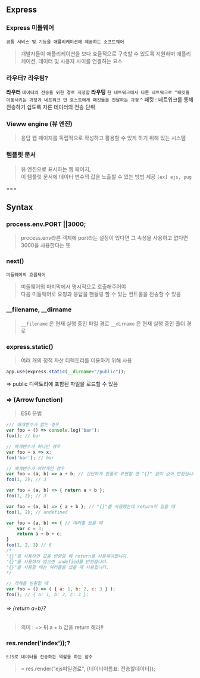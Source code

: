## Express

### Express 미들웨어
``` 공통 서비스 및 기능을 애플리케이션에 제공하는 소프트웨어 ```
> 개발자들이 애플리케이션을 보다 효율적으로 구축할 수 있도록 지원하며 애플리케이션, 데이터 및 사용자 사이를 연결하는 요소

### 라우터? 라우팅?
**라우터**
``` 데이터의 전송을 위한 경로 지정함 ```
**라우팅**
```한 네트워크에서 다른 네트워크로 ^패킷을 이동시키는 과정과 네트워크 안 호스트에게 패킷들을 전달하는 과정```
^ 패킷 : 네트워크를 통해 전송하기 쉽도록 자른 데이터의 전송 단위

### Vieww engine (뷰 엔진)
> 응답 웹 페이지를 독립적으로 작성하고 활용할 수 있게 하기 위해 있는 시스템

### 템플릿 문서
> 뷰 엔진으로 표시하는 웹 페이지, <br>
이 템플릿 문서에 데이터 변수의 값을 노출할 수 있는 방법 제공
``` [ex] ejs, pug ```

===
## Syntax

### process.env.PORT ||3000;
> process.env라른 객체에 port라는 설정이 있다면 그 속성을 사용하고 없다면 3000을 사용한다는 뜻

### next()
``` 미들웨어의 흐름제어 ```
> 미들웨어의 마지막에서 명시적으로 호출해주어야 <br>
다음 미들웨어로 요청과 응답을 핸들링 할 수 있는 컨트롤을 전송할 수 있음

### __filename, __dirname
> ```__filename``` 은 현재 실행 중인 파일 경로
  ```__dirname``` 은 현재 실행 중인 폴더 경로

### express.static()
> 여러 개의 정적 자산 디렉토리를 이용하기 위해 사용
``` js
app.use(express.static(__dirname+"/public"));
```
=> public 디렉토리에 포함된 파일을 로드할 수 있음

### => (Arrow function)
> ES6 문법
```js
/// 매개변수가 없는 경우
var foo = () => console.log('bar');
foo(); // bar

// 매개변수가 하나인 경우
var foo = x => x;
foo('bar'); // bar

// 매개변수가 여려개인 경우
var foo = (a, b) => a + b; // 간단하게 한줄로 표현할 땐 "{}" 없이 값이 반환됩니다.
foo(1, 2); // 3

var foo = (a, b) => { return a + b }; 
foo(1, 2); // 3

var foo = (a, b) => { a + b }; // "{}"를 사용했는데 return이 없을 때 
foo(1, 2); // undefined

var foo = (a, b) => { // 여러줄 썼을 때
	var c = 3;
	return a + b + c;
}
foo(1, 2, 3) // 6
/*
"{}"를 사용하면 값을 반환할 때 return을 사용해야합니다.
"{}"를 사용하지 않으면 undefied를 반환합니다.
"{}"을 사용할 때는 여러줄을 썼을 때 사용합니다.
*/

// 객체를 반환할 때
var foo = () => ( { a: 1, b: 2, c: 3 } );
foo(); // { a: 1, b: 2, c: 3 };
```
###### => {return a+b}?
> 의미 : => 뒤 a + b 값을 return 해라!!

### res.render('index'));?
```EJS로 데이터를 전송하는 역할을 하는 함수```
> = res.render("ejs파일경로", {데이터이름표: 전송할데이터});

